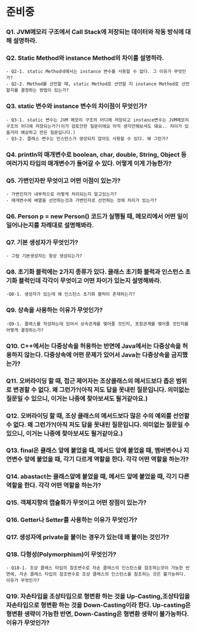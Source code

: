 # 준비중
### Q1. JVM메모리 구조에서 Call Stack에 저장되는 데이터와 작동 방식에 대해 설명하라.

### Q2. Static Method와 instance Method의 차이를 설명하라.
    - Q2-1. static Method내에서는 instance 변수를 사용할 수 없다. 그 이유가 무엇인가?
    - Q2-2. Method를 선언할 때, static Method로 선언할 지 instance Method로 선언할지를 결정하는 방법이 있는가?
    
### Q3. static 변수와 instance 변수의 차이점이 무엇인가?
    - Q3-1. static 변수는 JVM 메모리 구조의 어디에 저장되고 instance변수는 JVM메모리 구조의 어디에 저장되는가?(이거 검토안한 질문이에요 아직 생각안해보셔도 돼요.. 차이가 있을거라 예상하고 만든 질문입니다.)
    - Q3-2. 클래스 변수는 인스턴스가 생성되지 않아도 사용할 수 있다. 왜 그런가?

### Q4. println의 매개변수로 boolean, char, double, String, Object 등 여러가지 타입의 매개변수가 들어갈 수 있다. 어떻게 이게 가능한가?


### Q5. 가변인자란 무엇이고 어떤 이점이 있는가?
    - 가변인자가 내부적으로 어떻게 처리되는지 알고있는가?
    - 매개변수에 배열을 선언하는것과 가변인자로 선언하는 것에 차이가 있는가?

### Q6. Person p = new Person() 코드가 실행될 때, 메모리에서 어떤 일이 일어나는지를 차례대로 설명해봐라.

### Q7. 기본 생성자가 무엇인가?
    - 그럼 기본생성자는 항상 생성되는가?


### Q8. 초기화 블럭에는 2가지 종류가 있다. 클래스 초기화 블럭과 인스턴스 초기화 블럭인데 각각이 무엇이고 어떤 차이가 있는지 설명해봐라.
    -Q8-1. 생성자가 있는데 왜 인스턴스 초기화 블럭이 존재하는가?

### Q9. 상속을 사용하는 이유가 무엇인가?
    -Q9-1. 클래스를 작성하는데 있어서 상속관계를 맺어줄 것인지, 포함관계를 맺어줄 것인지를 어떻게 결정하는가?

### Q10. C++에서는 다중상속을 허용하는 반면에 Java에서는 다중상속을 허용하지 않는다. 다중상속에 어떤 문제가 있어서 Java는 다중상속을 금지했는가?

### Q11. 오버라이딩 할 때, 접근 제어자는 조상클래스의 메서드보다 좁은 범위로 변경할 수 없다. 왜 그런가?(아직 저도 답을 못내린 질문입니다. 의미없는 질문일 수 있으니, 이거는 나중에 찾아보셔도 될거같아요.)

### Q12. 오버라이딩 할 때, 조상 클래스의 메서드보다 많은 수의 예외를 선언할 수 없다. 왜 그런가?(아직 저도 답을 못내린 질문입니다. 의미없는 질문일 수 있으니, 이거는 나중에 찾아보셔도 될거같아요.)

### Q13. final은 클래스 앞에 붙었을 때, 메서드 앞에 붙었을 때, 멤버변수나 지연변수 앞에 붙었을 때, 각기 다르게 역할을 한다. 각각 어떤 역할을 하는가?

### Q14. abastact는 클래스앞에 붙었을 때, 메서드 앞에 붙었을 때, 각기 다른 역할을 한다. 각각 어떤 역할을 하는가?

### Q15. 객체지향의 캡슐화가 무엇이고 어떤 장점이 있는가?

### Q16. Getter나 Setter를 사용하는 이유가 무엇인가?

### Q17. 생성자에 private을 붙이는 경우가 있는데 왜 붙이는 것인가?

### Q18. 다형성(Polymorphism)이 무엇인가?
    - Q18-1. 조상 클래스 타입의 참조변수로 자손 클래스의 인스턴스를 참조하는것이 가능한 반면에, 자손 클래스 타입의 참조변수로 조상 클래스의 인스턴스를 참조하는 것은 불가능하다. 이유가 무엇인가?

### Q19. 자손타입을 조상타입으로 형변환 하는 것을 Up-Casting,조상타입을 자손타입으로 형변환 하는 것을 Down-Casting이라 한다. Up-casting은 형변환 생략이 가능한 반면, Down-Casting은 형변환 생략이 불가능하다. 이유가 무엇인가?
